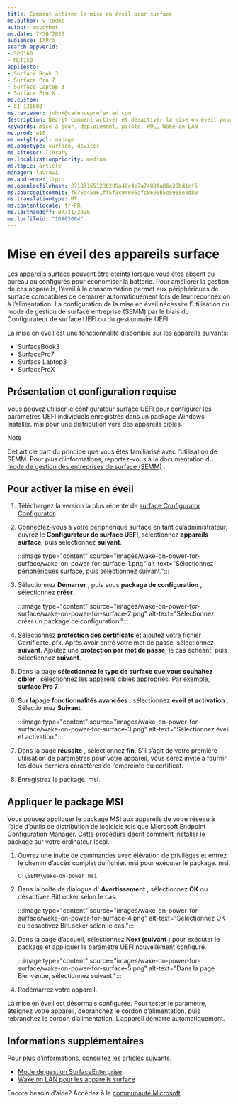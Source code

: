 ```yaml
---
title: Comment activer la mise en éveil pour surface
ms.author: v-todmc
author: mccoybot
ms.date: 7/30/2020
audience: ITPro
search.appverid:
- SPO160
- MET150
appliesto:
- Surface Book 3
- Surface Pro 7
- Surface Laptop 3
- Surface Pro X
ms.custom:
- CI 121602
ms.reviewer: johnk@cadencepreferred.com
description: Décrit comment activer et désactiver la mise en éveil pour les appareils surface.
keywords: mise à jour, déploiement, pilote, WOL, Wake-on-LAN
ms.prod: w10
ms.mktglfcycl: manage
ms.pagetype: surface, devices
ms.sitesec: library
ms.localizationpriority: medium
ms.topic: article
manager: laurawi
ms.audience: itpro
ms.openlocfilehash: 271831651280299a40c4e7a7480fa86e29bd1cf5
ms.sourcegitcommit: f875a45961ff5f3c04006afc8690b5e5965e4d80
ms.translationtype: MT
ms.contentlocale: fr-FR
ms.lasthandoff: 07/31/2020
ms.locfileid: "10903004"
---
```

# Mise en éveil des appareils surface

Les appareils surface peuvent être éteints lorsque vous êtes absent du bureau ou configurés pour économiser la batterie. Pour améliorer la gestion de ces appareils, l’éveil à la consommation permet aux périphériques de surface compatibles de démarrer automatiquement lors de leur reconnexion à l’alimentation. La configuration de la mise en éveil nécessite l’utilisation du mode de gestion de surface entreprise (SEMM) par le biais du Configurateur de surface UEFI ou du gestionnaire UEFI.

La mise en éveil est une fonctionnalité disponible sur les appareils suivants:

- SurfaceBook3
- SurfacePro7
- Surface Laptop3
- SurfaceProX 

## Présentation et configuration requise

Vous pouvez utiliser le configurateur surface UEFI pour configurer les paramètres UEFI individuels enregistrés dans un package Windows Installer. msi pour une distribution vers des appareils cibles. 

> [!NOTE]
> Cet article part du principe que vous êtes familiarisé avec l’utilisation de SEMM. Pour plus d’informations, reportez-vous à la documentation du [mode de gestion des entreprises de surface (SEMM)](surface-enterprise-management-mode.md) .

## Pour activer la mise en éveil

1.  Téléchargez la version la plus récente de [surface Configurator Configurator](https://www.microsoft.com/download/confirmation.aspx?id=46703).
2.  Connectez-vous à votre périphérique surface en tant qu’administrateur, ouvrez le **Configurateur de surface UEFI**, sélectionnez **appareils surface**, puis sélectionnez **suivant**.

    :::image type="content" source="images/wake-on-power-for-surface/wake-on-power-for-surface-1.png" alt-text="Sélectionnez périphériques surface, puis sélectionnez suivant.":::
3.  Sélectionnez **Démarrer** , puis sous **package de configuration** , sélectionnez **créer**.

    :::image type="content" source="images/wake-on-power-for-surface/wake-on-power-for-surface-2.png" alt-text="Sélectionnez créer un package de configuration.":::
4.  Sélectionnez **protection des certificats** et ajoutez votre fichier Certificate. pfx. Après avoir entré votre mot de passe, sélectionnez **suivant**. Ajoutez une **protection par mot de passe**, le cas échéant, puis sélectionnez **suivant**.
5.  Dans la page **sélectionnez le type de surface que vous souhaitez cibler** , sélectionnez les appareils cibles appropriés. Par exemple, **surface Pro 7**.
6.  **Sur la**page **fonctionnalités avancées** , sélectionnez **éveil et activation** . Sélectionnez **Suivant**.

    :::image type="content" source="images/wake-on-power-for-surface/wake-on-power-for-surface-3.png" alt-text="Sélectionnez éveil et activation."::: 
7.  Dans la page **réussite** , sélectionnez **fin**. S’il s’agit de votre première utilisation de paramètres pour votre appareil, vous serez invité à fournir les deux derniers caractères de l’empreinte du certificat. 
8.  Enregistrez le package. msi. 

## Appliquer le package MSI 

Vous pouvez appliquer le package MSI aux appareils de votre réseau à l’aide d’outils de distribution de logiciels tels que Microsoft Endpoint Configuration Manager. Cette procédure décrit comment installer le package sur votre ordinateur local. 

1.  Ouvrez une invite de commandes avec élévation de privilèges et entrez le chemin d’accès complet du fichier. msi pour exécuter le package. msi. 

    ```
    C:\SEMM\wake-on-power.msi 
    ```

2.  Dans la boîte de dialogue d' **Avertissement** , sélectionnez **OK** ou désactivez BitLocker selon le cas.

    :::image type="content" source="images/wake-on-power-for-surface/wake-on-power-for-surface-4.png" alt-text="Sélectionnez OK ou désactivez BitLocker selon le cas.":::
3.  Dans la page d’accueil, sélectionnez **Next (suivant** ) pour exécuter le package et appliquer le paramètre UEFI nouvellement configuré.

    :::image type="content" source="images/wake-on-power-for-surface/wake-on-power-for-surface-5.png" alt-text="Dans la page Bienvenue, sélectionnez suivant.":::
4.  Redémarrez votre appareil. 

La mise en éveil est désormais configurée. Pour tester le paramètre, éteignez votre appareil, débranchez le cordon d’alimentation, puis rebranchez le cordon d’alimentation. L’appareil démarre automatiquement. 

## Informations supplémentaires

Pour plus d’informations, consultez les articles suivants. 

- [Mode de gestion SurfaceEnterprise](surface-enterprise-management-mode.md)
- [Wake on LAN pour les appareils surface](wake-on-lan-for-surface-devices.md)

Encore besoin d’aide? Accédez à la [communauté Microsoft](https://answers.microsoft.com/).